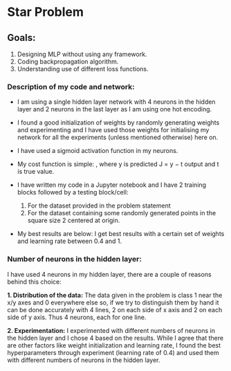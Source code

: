 # Star Problem
## Goals:
1. Designing MLP without using any framework.
2. Coding backpropagation algorithm.
3. Understanding use of different loss functions.

### Description of my code and network:

- I am using a single hidden layer network with 4 neurons in the hidden
layer and 2 neurons in the last layer as I am using one hot encoding.
- I found a good initialization of weights by randomly generating weights
and experimenting and I have used those weights for initialising my
network for all the experiments (unless mentioned otherwise) here on.
- I have used a sigmoid activation function in my neurons.
- My cost function is simple: , where y is predicted J = y − t output and t
is true value.
- I have written my code in a Jupyter notebook and I have 2 training
blocks followed by a testing block/cell:
  1. For the dataset provided in the problem statement
  2. For the dataset containing some randomly generated points in the
square size 2 centered at origin.

- My best results are below:
I get best results with a certain set of weights and learning rate
between 0.4 and 1.


### Number of neurons in the hidden layer:

I have used 4 neurons in my hidden layer, there are a couple of reasons
behind this choice:

**1. Distribution of the data:**
The data given in the problem is class 1 near the x/y axes and 0 everywhere
else so, if we try to distinguish them by hand it can be done accurately with 4
lines, 2 on each side of x axis and 2 on each side of y axis.
Thus 4 neurons, each for one line.

**2. Experimentation:**
I experimented with different numbers of neurons in the hidden layer and I
chose 4 based on the results. While I agree that there are other factors like
weight initialization and learning rate, I found the best hyperparameters
through experiment (learning rate of 0.4) and used them with different
numbers of neurons in the hidden layer.
